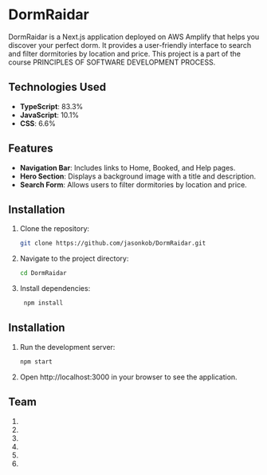 # DormRaidar

DormRaidar is a Next.js application deployed on AWS Amplify that helps you discover your perfect dorm. It provides a user-friendly interface to search and filter dormitories by location and price.
This project is a part of the course PRINCIPLES OF SOFTWARE DEVELOPMENT PROCESS.

## Technologies Used

- **TypeScript**: 83.3%
- **JavaScript**: 10.1%
- **CSS**: 6.6%

## Features

- **Navigation Bar**: Includes links to Home, Booked, and Help pages.
- **Hero Section**: Displays a background image with a title and description.
- **Search Form**: Allows users to filter dormitories by location and price.

## Installation

1. Clone the repository:
   ```sh
   git clone https://github.com/jasonkob/DormRaidar.git
2. Navigate to the project directory:
    ```sh
   cd DormRaidar
3. Install dependencies:
   ```sh
    npm install
## Installation
1. Run the development server:
   ```sh
   npm start
2. Open http://localhost:3000 in your browser to see the application.

## Team
1.
2.
3.
4.
5.
6.


